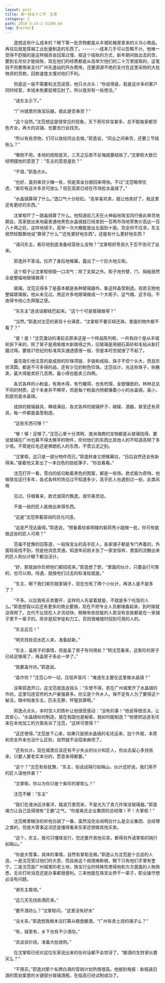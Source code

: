 ```yaml
---
layout: post
title: 第一百五十二节　生意
category: 2
path: 2010-3-24-2-15200.md
tag: [normal]
---
```


　　逸想这有什么成本的？眼下第一批货物都是从丰城轮箱里拿来的义乌小商品，再往后就是穿越工业批量制造的东西了。------.--成本几乎可以忽略不计。他唯一觉得不舒服的是这样搞资金回笼过慢，按这个结账的方式，新年期间放出去的货，要到五月份才能结账，现在他们的经费都是从高举欠他们的二十万里提取的，这笔钱不但要用来支付广州先遣站的开办费用，还要源源不绝的支付在这里采购的大批物资的货款。回款速度太慢对他们不利。

　　但是这一层不需要和沈范说穿，他只点点头：“你说得是，若是这许多的客户同时经营，本钱未免要捉襟见肘了。所以我另有一些想法。”

　　“请东主示下。”

　　“广州城里的珠宝玩器，彼此是否串货？”

　　“这个自然。”沈范想这是很常见的现象，天下奇珍异宝甚多，总不能每家都货色齐全，再大的店铺，也要去行会找货。

　　“所以有些货物，们可以放给同业去做。”郭逸说，“同业之间串货，还要三节结账么？”

　　“哪倒不用，本地的规矩是天，三天之后若不反悔就要结账了。”沈掌柜大致已经明摆他的意思了：“东主的意思是批？”

　　“不错，”郭逸点头。

　　“也好，虽则串货少赚一些，但是真金白银回来得快。不过”沈范略带忧虑，“紫珍有这许多货可放么？现在高家已经在市场批水晶镜了。”

　　“水晶镜算得了什么。”逸口气十分轻松，“高举喜欢卖，就让他卖好了。我这里还有更好的东西。”

　　沈掌柜吓了一跳晶镜算了什么。他知道前几天在火神庙地珠宝同行彼此串货地期会。高家放出来地最普通地黑色水晶镜就已经卖到一百两市场地零售价高达一百八十两之巨。这样地镜子。高举一次大概能放出五面到十面。完全供不应求。东主居然轻飘飘地说“算得了什么”“还有更好地东西”。还能有什么更好地东西？

　　“请问东主。紫珍地到底准备经营些么宝物？”沈掌柜好奇良久于忍不住问了出来。

　　郭逸并不答话。拉开了身后地帷幕。露出了一个巨大地立柜。

　　这个柜子让沈掌柜倒吸一口凉气：除了支架之外。柜子地外壁、门、隔板居然全是整幅地玻璃做得！

　　玻璃。沈范见得多了是基本都是各种玻璃器件。象这样晶莹剔透。视若无物地整幅玻璃板。他从未见过。用这许多地玻璃做成一个大柜子。这气魄、这手段。不由得令他心生拜服之感。

　　“东东主”连说话都结巴起来。“这个个可是玻璃做得？”

　　“当然。”郭逸对沈范的表现十分满意，“沈掌柜不要买椟还珠，里面的物件都不看了？”

　　“是！是！”沈范激动的凑前去原来这是一个样品陈列柜，一共有四个是从丰城轮拆下来的，除了架子是用紫檀木新做得之外，旧玻璃是用细石英砂和毛毡从新打磨过得。要按21世纪的标准其实通透感很一般，但是本时空就很了不起了。

　　最先吸引他注意的是成排的珍珠项链、手链和戒指，珠子不但个头大，而且形状浑圆，都是不可多得的品，还有少见的粉色珍珠。沈范估计，光这些珠子，拆散卖，最大得能卖好几百两，最小得也能卖三四两。

　　各式各样的小粉盒，有用木得，有竹雕得，也有玳瑁，金银镶嵌的，林林总总不同的材质，这个本身并不稀罕，但是每个粉盒内侧都镶着小小的水晶镜。虽小，到底也是水晶镜。

　　成排的玻璃器具，琳琅满目，各式各样的玻璃杯子、碗碟、酒器，甚至还有茶具，每一件都是晶莹剔透。

　　“这些东西可够？”

　　“够！够！足够了。”沈范心里十分清明，澳洲海商的宝物都是从玻璃找得。要说玻璃在广州也算不得太稀罕的物件，奈何他们的东西比其他人的不知道高明了多少倍。不管是红毛还是佛朗机人的东西，不啻云泥之别。

　　“沈掌柜，这只是一部分物件而已。”郭逸转身又把帷幕拉，“日后自然还会有新得来。”接着他又拿出了一本白色的拍纸簿子，“你且看看。”

　　沈范打开一看，雪白的纸勾勒着黑色的图案，都是一些饰。款式极为奇特。他做珠宝这行多年，各式各样的饰见过不知道多少，高手匠人也遇到过一些，此类风格

　　见过。仔细看来，款式或简约飘逸，或华美灵动，

　　不是一般的匠人能做出来得东西。

　　“这是”沈范带着探询的目光问道。

　　“这是严茂达画得。”郭逸说，“预备着给紫明楼的裴莉秀小姐做一批，你可有能做这些的匠人可用？”

　　范毫不犹豫的回答道，一般珠宝业的高手匠人，各家铺子都是专门养着的，外面轻易找不到，但是他消息灵通，知道年前刚关张了一家宝恒祥，里面的流散出来的匠人和伙计眼下都没活计。

　　“好，那就由你负把他们都招揽来。”郭逸想了想，“里面的伙计，只要品行可靠的，也可以用。待遇，就按他们过去的标准给就是。”

　　“东主，眼下我们紫珍就家铺子，现在也有了两个小伙计，再进人是不是多了？

　　“不多。以后我有买卖要开，这样的人先留着就是，不就是多个吃饭的人么。”郭逸想我以后还有更多的商业要搞，现在不把专业人员都储备起来，到时候就没得用了。古代不比现在人才流动快，稍微有些技能的人若没有变故都是在一家铺子里干一辈子的。除非是招学徒和力工，否则很难随时招到可用的人的。

　　“东主远见！”

　　“明天找些泥水匠人来，准备起新。”

　　“东主，盖房子的事情，但是盖了房子有何用处？”照沈范看来，这紫珍的房子已经足够用了，再盖房子多此一举了。”

　　“我要盖作坊。”郭逸说。

　　“盖作坊？”沈范心中一动，压低声音问：“难道东主要在这里做水晶镜？”

　　没等郭逸开口，这沈范就连连摇头：“东使不得，若在广州城里开了水晶镜的作坊，这里勾连官府的大户豪强甚多。你又是个外乡人。保不定有人为了要得这个秘法，暗中陷害东主。匹夫无罪，怀璧其罪啊。”

　　郭逸点点头，本时空人的质朴让他很受感动：“没有的事！”他说得很坚决，让其安心，“水晶镜如何制造，就在我国也是秘密，我如何能制造？”他便把运送毛坯来在本地加工的方案告诉了沈范，“这样可使得？”

　　“这还使得。”沈范放下心来，如果只是把水晶镜的毛坯运来，加个外框，本质和完全外来也没什么区别，自然就不会招来麻烦了。

　　“还有伙计。现在城里应该还有不少失业的伙计和匠人，你出去留心多找些来，只要人要老实本分的，愿意来得都要。”

　　“这个？”沈范有些犹豫，“东主，俗话说隔行如隔山，伙计还好说，我们用不的匠人请他作甚？”

　　“沈掌柜，你以为你只是个紫珍的掌柜么？”

　　沈范不解：“东主”

　　“我们在澳洲远涉重洋，踏波万里而来，不是光为了卖几件珠宝玻璃器。”郭逸竭力让自己显得很有“王霸”之气，“你是紫氏企业集团的总经理！不！大掌柜！”

　　沈范稀里糊涂的听他白胡了一番，虽然没完全闹明白什么是企业集团、总经理之类的，但是大管事这词还是懂得看来东家还想做其他买卖。

　　“这个，东主，我可只懂珠宝行，您还要开其他买卖，都得另外请掌柜的隔行如隔山。”

　　“你是大管事，具体的事情，自然有掌柜去做。”郭逸认为沈范是个合适的人选，一是沈范受过他们的大恩，而且疾这个病很难断根，眼下只有他们手里有奎宁。二是沈范是广州城里的老土地，珠宝行业的特殊性使得他和方方面面的人物熟悉，无论打听消息还是办事都很便利。三来他能在珠宝业界干一辈子，职业操守想必没有问题。

　　“谢东主裁培。”

　　“这几天先找些酒匠来。”

　　“要开酒坊么？”沈掌柜问，“这里没有好水”

　　“没关系，”郭逸想我根本没打算从粮食酿酒，“广州有卖土烧的铺子么？”

　　“有，城里有，乡下也有不少酒坊。”

　　“去谈谈价钱，准备大批收购。”

　　在沈掌柜已经对这位东家说出来的任何话都不会惊讶了，“酿酒的生财家伙要买么？”

　　“不用买。”郭逸对那个名牌白酒的营销计划热情很高。他接到电报：新瓶装旧酒的策划案里的关键部分玻璃酒瓶，在临高已经试制成功了。